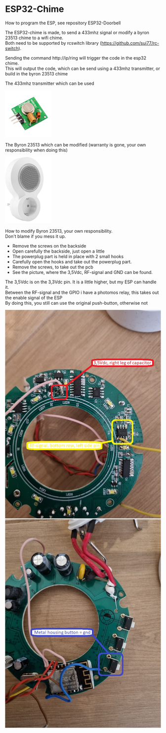 # ESP32-Chime

How to program the ESP, see repository ESP32-Doorbell

The ESP32-chime is made, to send a 433mhz signal or modify a byron 23513 chime to a wifi chime. <br>
Both need to be supported by rcswitch library (https://github.com/sui77/rc-switch).

Sending the command http://ip/ring will trigger the code in the esp32 chime. <br>
This will output the code, which can be send using a 433mhz transmitter, or build in the byron 23513 chime

The 433mhz transmitter which can be used

<img src="assets/Readme_home_pictures/433Mhz-RF-Wireless-transmitter.jpg" width="150" >

The Byron 23513 which can be modified (warranty is gone, your own responsibility when doing this)

<img src="assets/Readme_home_pictures/byron_dby-23513.jpg" width="150" >

How to modify Byron 23513, your own responsibility. <br>
Don't blame if you mess it up.
- Remove the screws on the backside <br>
- Open carefully the backside, just open a little<br>
- The powerplug part is held in place with 2 small hooks <br>
- Carefully open the hooks and take out the powerplug part. <br>
- Remove the screws, to take out the pcb <br>
- See the picture, where the 3,5Vdc, RF-signal and GND can be found.

The 3,5Vdc is on the 3,3Vdc pin. It is a little higher, but my ESP can handle it. <br>
Between the RF-signal and the GPIO i have a photomos relay, this takes out the enable signal of the ESP <br>
By doing this, you still can use the original push-button, otherwise not <br>

<img src="assets/Readme_home_pictures/20220205_193155_resized.jpg" width="750" >
<img src="assets/Readme_home_pictures/20220205_193233_resized.jpg" width="750" >

